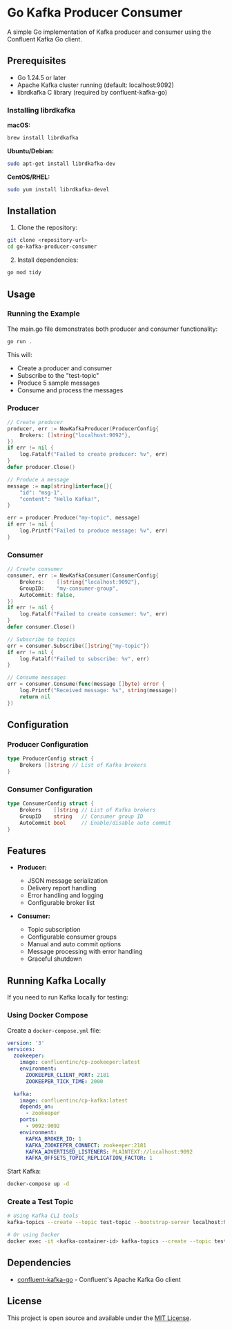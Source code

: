 # Go Kafka Producer Consumer

A simple Go implementation of Kafka producer and consumer using the Confluent Kafka Go client.

## Prerequisites

- Go 1.24.5 or later
- Apache Kafka cluster running (default: localhost:9092)
- librdkafka C library (required by confluent-kafka-go)

### Installing librdkafka

**macOS:**
```bash
brew install librdkafka
```

**Ubuntu/Debian:**
```bash
sudo apt-get install librdkafka-dev
```

**CentOS/RHEL:**
```bash
sudo yum install librdkafka-devel
```

## Installation

1. Clone the repository:
```bash
git clone <repository-url>
cd go-kafka-producer-consumer
```

2. Install dependencies:
```bash
go mod tidy
```

## Usage

### Running the Example

The main.go file demonstrates both producer and consumer functionality:

```bash
go run .
```

This will:
- Create a producer and consumer
- Subscribe to the "test-topic"
- Produce 5 sample messages
- Consume and process the messages

### Producer

```go
// Create producer
producer, err := NewKafkaProducer(ProducerConfig{
    Brokers: []string{"localhost:9092"},
})
if err != nil {
    log.Fatalf("Failed to create producer: %v", err)
}
defer producer.Close()

// Produce a message
message := map[string]interface{}{
    "id": "msg-1",
    "content": "Hello Kafka!",
}

err = producer.Produce("my-topic", message)
if err != nil {
    log.Printf("Failed to produce message: %v", err)
}
```

### Consumer

```go
// Create consumer
consumer, err := NewKafkaConsumer(ConsumerConfig{
    Brokers:    []string{"localhost:9092"},
    GroupID:    "my-consumer-group",
    AutoCommit: false,
})
if err != nil {
    log.Fatalf("Failed to create consumer: %v", err)
}
defer consumer.Close()

// Subscribe to topics
err = consumer.Subscribe([]string{"my-topic"})
if err != nil {
    log.Fatalf("Failed to subscribe: %v", err)
}

// Consume messages
err = consumer.Consume(func(message []byte) error {
    log.Printf("Received message: %s", string(message))
    return nil
})
```

## Configuration

### Producer Configuration

```go
type ProducerConfig struct {
    Brokers []string // List of Kafka brokers
}
```

### Consumer Configuration

```go
type ConsumerConfig struct {
    Brokers    []string // List of Kafka brokers
    GroupID    string   // Consumer group ID
    AutoCommit bool     // Enable/disable auto commit
}
```

## Features

- **Producer:**
  - JSON message serialization
  - Delivery report handling
  - Error handling and logging
  - Configurable broker list

- **Consumer:**
  - Topic subscription
  - Configurable consumer groups
  - Manual and auto commit options
  - Message processing with error handling
  - Graceful shutdown

## Running Kafka Locally

If you need to run Kafka locally for testing:

### Using Docker Compose

Create a `docker-compose.yml` file:

```yaml
version: '3'
services:
  zookeeper:
    image: confluentinc/cp-zookeeper:latest
    environment:
      ZOOKEEPER_CLIENT_PORT: 2181
      ZOOKEEPER_TICK_TIME: 2000

  kafka:
    image: confluentinc/cp-kafka:latest
    depends_on:
      - zookeeper
    ports:
      - 9092:9092
    environment:
      KAFKA_BROKER_ID: 1
      KAFKA_ZOOKEEPER_CONNECT: zookeeper:2181
      KAFKA_ADVERTISED_LISTENERS: PLAINTEXT://localhost:9092
      KAFKA_OFFSETS_TOPIC_REPLICATION_FACTOR: 1
```

Start Kafka:
```bash
docker-compose up -d
```

### Create a Test Topic

```bash
# Using Kafka CLI tools
kafka-topics --create --topic test-topic --bootstrap-server localhost:9092 --partitions 1 --replication-factor 1

# Or using Docker
docker exec -it <kafka-container-id> kafka-topics --create --topic test-topic --bootstrap-server localhost:9092 --partitions 1 --replication-factor 1
```

## Dependencies

- [confluent-kafka-go](https://github.com/confluentinc/confluent-kafka-go) - Confluent's Apache Kafka Go client

## License

This project is open source and available under the [MIT License](LICENSE).